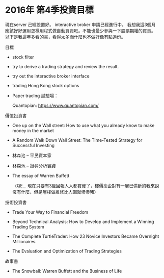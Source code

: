 # 2016年 第4季投資目標


現在server 己經設置好。
interactive broker 申請己經進行中。
我想我這3個月應該好好運用怎樣用程式做自動買賣吧。不能也最少參與一下股票期權的買賣。
以下是我這年多看的書，看得太多而什麼也不做好像有點過份。

目標

* stock filter

* try to derive a trading strategy and review the result.

* try out the interactive broker interface

* trading Hong Kong stock options

* Paper trading 試驗場：

    Quantopian: https://www.quantopian.com/

價值投資書

* One up on the Wall street: How to use what you already know to make money in the market

* A Random Walk Down Wall Street: The Time-Tested Strategy for Successful Investing

* 林森池 – 平民資本家

* 林森池 – 證券分析實踐

* The essay of Warren Buffett

    （QE… 現在只要有3厘回報人人都買儍了，樓價高企對有一層已供斷的我來說沒有什麼，但是層樓做維修比人圍就慘慘豬）

技術投資書

* Trade Your Way to Financial Freedom

* Beyond Technical Analysis: How to Develop and Implement a Winning Trading System

* The Complete TurtleTrader: How 23 Novice Investors Became Overnight Millionaires

* The Evaluation and Optimization of Trading Strategies

故事書

* The Snowball: Warren Buffett and the Business of Life
